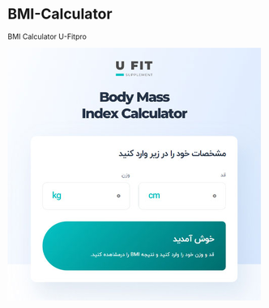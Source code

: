 # BMI-Calculator
BMI Calculator U-Fitpro


[![pooyanshabani](/images/u-fitpro-bmi.jpg)](https://u-fitpro.com/bmi/)
